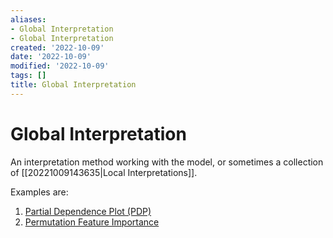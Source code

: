 ```yaml
---
aliases:
- Global Interpretation
- Global Interpretation
created: '2022-10-09'
date: '2022-10-09'
modified: '2022-10-09'
tags: []
title: Global Interpretation
---
```


# Global Interpretation

An interpretation method working with the model, or sometimes a collection of [[20221009143635|Local Interpretations]].

Examples are:
1. [Partial Dependence Plot (PDP)](https://christophm.github.io/interpretable-ml-book/pdp.html)
2. [Permutation Feature Importance](https://christophm.github.io/interpretable-ml-book/feature-importance.html)
